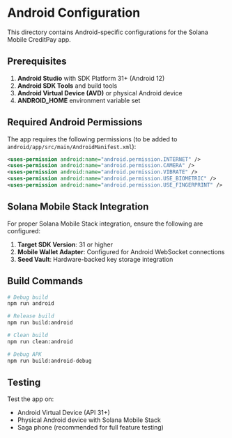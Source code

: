 # Android Configuration

This directory contains Android-specific configurations for the Solana Mobile CreditPay app.

## Prerequisites

1. **Android Studio** with SDK Platform 31+ (Android 12)
2. **Android SDK Tools** and build tools
3. **Android Virtual Device (AVD)** or physical Android device
4. **ANDROID_HOME** environment variable set

## Required Android Permissions

The app requires the following permissions (to be added to `android/app/src/main/AndroidManifest.xml`):

```xml
<uses-permission android:name="android.permission.INTERNET" />
<uses-permission android:name="android.permission.CAMERA" />
<uses-permission android:name="android.permission.VIBRATE" />
<uses-permission android:name="android.permission.USE_BIOMETRIC" />
<uses-permission android:name="android.permission.USE_FINGERPRINT" />
```

## Solana Mobile Stack Integration

For proper Solana Mobile Stack integration, ensure the following are configured:

1. **Target SDK Version**: 31 or higher
2. **Mobile Wallet Adapter**: Configured for Android WebSocket connections
3. **Seed Vault**: Hardware-backed key storage integration

## Build Commands

```bash
# Debug build
npm run android

# Release build
npm run build:android

# Clean build
npm run clean:android

# Debug APK
npm run build:android-debug
```

## Testing

Test the app on:
- Android Virtual Device (API 31+)
- Physical Android device with Solana Mobile Stack
- Saga phone (recommended for full feature testing)